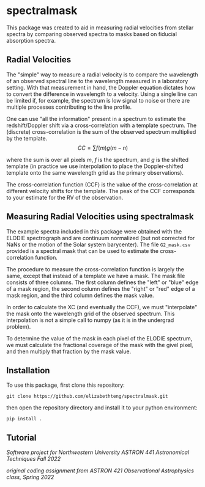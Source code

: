 # spectralmask

This package was created to aid in measuring radial velocities from stellar spectra by comparing observed spectra to masks based on fiducial absorption spectra. 

## Radial Velocities

The "simple" way to measure a radial velocity is to compare the wavelength of an observed spectral line to the wavelength measured in a laboratory setting. With that measurement in hand, the Doppler equation dictates how to convert the difference in wavelength to a velocity. Using a single line can be limited if, for example, the spectrum is low signal to noise or there are multiple processes contributing to the line profile. 

One can use "all the information" present in a spectrum to estimate the redshift/Doppler shift via a cross-correlation with a template spectrum. The (discrete) cross-correlation is the sum of the observed spectrum multiplied by the template. 
$$CC = \sum f(m) g(m - n)$$

where the sum is over all pixels $m$, $f$ is the spectrum, and $g$ is the shifted template (in practice we use interpolation to place the Doppler-shifted template onto the same wavelength grid as the primary observations).

The cross-correlation function (CCF) is the value of the cross-correlation at different velocity shifts for the template. The peak of the CCF corresponds to your estimate for the RV of the observation.

## Measuring Radial Velocities using spectralmask

The example spectra included in this package were obtained with the ELODIE spectrograph and are continuum normalized (but not corrected for NaNs or the motion of the Solar system barycenter). The file `G2_mask.csv` provided is a spectral mask that can be used to estimate the cross-correlation function. 

The procedure to measure the cross-correlation function is largely the same, except that instead of a template we have a mask. The mask file consists of three columns. The first column defines the "left" or "blue" edge of a mask region, the second column defines the "right" or "red" edge of a mask region, and the third column defines the mask value. 

In order to calculate the XC (and eventually the CCF), we must "interpolate" the mask onto the wavelength grid of the observed spectrum. This interpolation is not a simple call to numpy (as it is in the undergrad problem). 

To determine the value of the mask in each pixel of the ELODIE spectrum, we must calculate the fractional coverage of the mask with the givel pixel, and then multiply that fraction by the mask value. 

## Installation
To use this package, first clone this repository:
```
git clone https://github.com/elizabethteng/spectralmask.git
```

then open the repository directory and install it to your python environment:
```
pip install .
```

## Tutorial

*Software project for Northwestern University ASTRON 441 Astronomical Techniques Fall 2022*

*original coding assignment from ASTRON 421 Observational Astrophysics class, Spring 2022*
